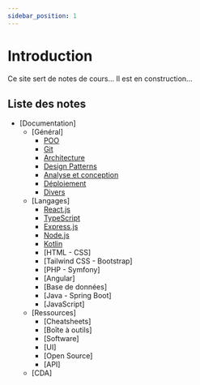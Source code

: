 ```yaml
---
sidebar_position: 1
---
```


# Introduction

Ce site sert de notes de cours...
Il est en construction...

## Liste des notes

- [Documentation]
  - [Général]
    - [POO](https://antoinecoulon.github.io/antoinecoulon-docs/docs/documentation/G%C3%A9n%C3%A9ral/POO/)
    - [Git](https://antoinecoulon.github.io/antoinecoulon-docs/docs/documentation/G%C3%A9n%C3%A9ral/Git/)
    - [Architecture](https://antoinecoulon.github.io/antoinecoulon-docs/docs/documentation/G%C3%A9n%C3%A9ral/Architecture)
    - [Design Patterns](https://antoinecoulon.github.io/antoinecoulon-docs/docs/documentation/G%C3%A9n%C3%A9ral/Design_patterns)
    - [Analyse et conception](https://antoinecoulon.github.io/antoinecoulon-docs/docs/documentation/G%C3%A9n%C3%A9ral/Analyse_conception)
    - [Déploiement](https://antoinecoulon.github.io/antoinecoulon-docs/docs/documentation/G%C3%A9n%C3%A9ral/D%C3%A9ploiement)
    - [Divers](https://antoinecoulon.github.io/antoinecoulon-docs/docs/documentation/G%C3%A9n%C3%A9ral/Divers)
  - [Langages]
    - [React.js](https://antoinecoulon.github.io/antoinecoulon-docs/docs/documentation/Langages/React.js)
    - [TypeScript](https://antoinecoulon.github.io/antoinecoulon-docs/docs/documentation/Langages/TypeScript)
    - [Express.js](https://antoinecoulon.github.io/antoinecoulon-docs/docs/documentation/Langages/Express.js)
    - [Node.js](https://antoinecoulon.github.io/antoinecoulon-docs/docs/documentation/Langages/Node.js)
    - [Kotlin](https://antoinecoulon.github.io/antoinecoulon-docs/docs/documentation/Langages/Kotlin)
    - [HTML - CSS]
    - [Tailwind CSS - Bootstrap]
    - [PHP - Symfony]
    - [Angular]
    - [Base de données]
    - [Java - Spring Boot]
    - [JavaScript]
  - [Ressources]
    - [Cheatsheets]
    - [Boîte à outils]
    - [Software]
    - [UI]
    - [Open Source]
    - [API]
  - [CDA]
